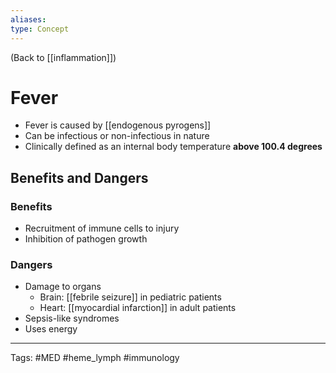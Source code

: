 ```yaml
---
aliases: 
type: Concept
---
```


(Back to [[inflammation]])

# Fever

- Fever is caused by [[endogenous pyrogens]]
- Can be infectious or non-infectious in nature
- Clinically defined as an internal body temperature **above 100.4 degrees**

## Benefits and Dangers
### Benefits
- Recruitment of immune cells to injury
- Inhibition of pathogen growth

### Dangers
- Damage to organs
	- Brain: [[febrile seizure]] in pediatric patients
	- Heart: [[myocardial infarction]] in adult patients
- Sepsis-like syndromes
- Uses energy

---
Tags: #MED #heme_lymph #immunology 